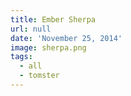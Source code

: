 ```yaml
---
title: Ember Sherpa
url: null
date: 'November 25, 2014'
image: sherpa.png
tags:
  - all
  - tomster
---
```

